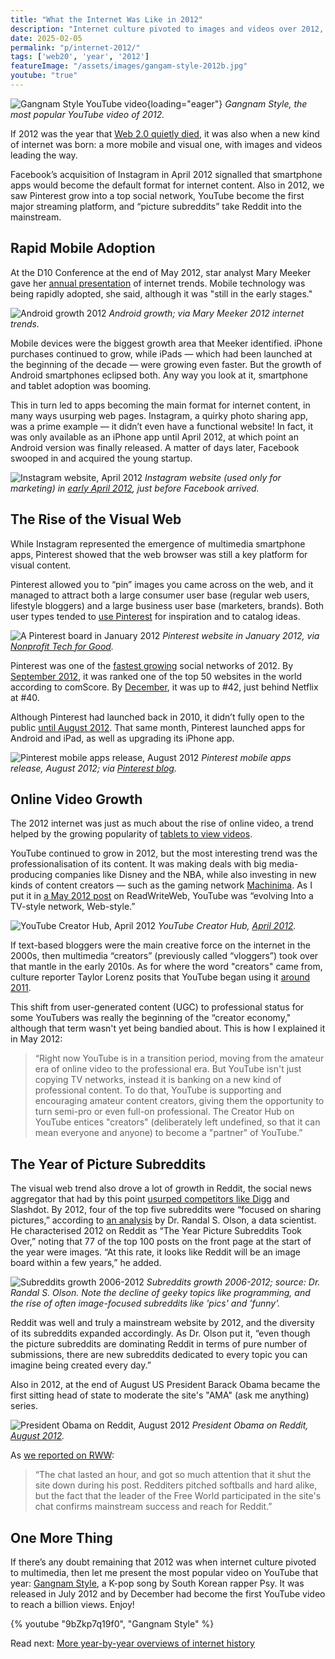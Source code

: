 ```yaml
---
title: "What the Internet Was Like in 2012"
description: "Internet culture pivoted to images and videos over 2012, with the growing popularity of image sharing apps like Instagram and Pinterest, video creators on YouTube, and pictures on Reddit."
date: 2025-02-05
permalink: "p/internet-2012/"
tags: ['web20', 'year', '2012']
featureImage: "/assets/images/gangam-style-2012b.jpg"
youtube: "true"
---
```


![Gangnam Style YouTube video](/assets/images/gangam-style-2012b.jpg){loading="eager"}
*Gangnam Style, the most popular YouTube video of 2012.*

If 2012 was the year that [Web 2.0 quietly died](/p/067-end-of-web20/), it was also when a new kind of internet was born: a more mobile and visual one, with images and videos leading the way.

Facebook’s acquisition of Instagram in April 2012 signalled that smartphone apps would become the default format for internet content. Also in 2012, we saw Pinterest grow into a top social network, YouTube become the first major streaming platform, and “picture subreddits” take Reddit into the mainstream. 

## Rapid Mobile Adoption

At the D10 Conference at the end of May 2012, star analyst Mary Meeker gave her [annual presentation](https://www.scribd.com/doc/95259089/KPCB-Internet-Trends-2012) of internet trends. Mobile technology was being rapidly adopted, she said, although it was "still in the early stages." 

![Android growth 2012](/assets/images/android-growth-2011.jpg)
*Android growth; via Mary Meeker 2012 internet trends.*

Mobile devices were the biggest growth area that Meeker identified. iPhone purchases continued to grow, while iPads — which had been launched at the beginning of the decade — were growing even faster. But the growth of Android smartphones eclipsed both. Any way you look at it, smartphone and tablet adoption was booming.

This in turn led to apps becoming the main format for internet content, in many ways usurping web pages. Instagram, a quirky photo sharing app, was a prime example — it didn’t even have a functional website! In fact, it was only available as an iPhone app until April 2012, at which point an Android version was finally released. A matter of days later, Facebook swooped in and acquired the young startup.

![Instagram website, April 2012](/assets/images/instagram-website-april-2012.jpg)
*Instagram website (used only for marketing) in [early April 2012](https://web.archive.org/web/20120701093055/http://instagram.com/), just before Facebook arrived.*

## The Rise of the Visual Web

While Instagram represented the emergence of multimedia smartphone apps, Pinterest showed that the web browser was still a key platform for visual content. 

Pinterest allowed you to “pin” images you came across on the web, and it managed to attract both a large consumer user base (regular web users, lifestyle bloggers) and a large business user base (marketers, brands). Both user types tended to [use Pinterest](https://web.archive.org/web/20120622012016/http://www.readwriteweb.com/archives/why-pinterest-has-not-reimagined-scrapbooking.php) for inspiration and to catalog ideas. 

![A Pinterest board in January 2012](/assets/images/pinterest-jan2012.jpg)
*Pinterest website in January 2012, via [Nonprofit Tech for Good](https://www.nptechforgood.com/2012/01/16/how-to-get-your-nonprofit-started-on-pinterest/).*

Pinterest was one of the [fastest growing](https://web.archive.org/web/20120701232855/http://www.comscore.com/Press_Events/Press_Releases/2012/6/Latin_America_Leads_as_the_Most_Socially-Engaged_Global_Region) social networks of 2012. By [September 2012](https://www.marketingprofs.com/charts/2012/9217/top-50-websites-pinterest-makes-debut-google-holds-top-spot), it was ranked one of the top 50 websites in the world according to comScore. By [December](https://www.comscore.com/por/content/download/18905/file/Comscore%20Media%20Metrix%20Ranks%20Top%2050%20U.S.%20Web%20Properties%20for%20December%202012.pdf?inLanguage=eng-US&version=1), it was up to #42, just behind Netflix at #40.

Although Pinterest had launched back in 2010, it didn’t fully open to the public [until August 2012](https://www.huffingtonpost.co.uk/entry/pinterest-open-to-public_n_1759825). That same month, Pinterest launched apps for Android and iPad, as well as upgrading its iPhone app.

![Pinterest mobile apps release, August 2012](/assets/images/pinterest-mobile-2012.jpg)
*Pinterest mobile apps release, August 2012; via [Pinterest blog](https://web.archive.org/web/20121028114328/http://blog.pinterest.com/post/29392054155/introducing-pinterest-for-android-ipad-and-iphone).*

## Online Video Growth

The 2012 internet was just as much about the rise of online video, a trend helped by the growing popularity of [tablets to view videos](https://web.archive.org/web/20120615154310/http://www.readwriteweb.com/archives/top-trends-of-2012-video-on-tablets.php).

YouTube continued to grow in 2012, but the most interesting trend was the professionalisation of its content. It was making deals with big media-producing companies like Disney and the NBA, while also investing in new kinds of content creators — such as the gaming network [Machinima](https://web.archive.org/web/20120510202313/http://www.readwriteweb.com/archives/whats-next-in-tv-machinima-the-no1-entertainment-network-on-youtube.php). As I put it in [a May 2012 post](https://web.archive.org/web/20120609135845/http://www.readwriteweb.com/archives/youtubes-big-transition-moving-from-the-amateur-to-professional-era-of-online-video.php) on ReadWriteWeb, YouTube was “evolving Into a TV-style network, Web-style.” 

![YouTube Creator Hub, April 2012](/assets/images/youtube-creatorhub-april-2011.jpg)
*YouTube Creator Hub, [April 2012](https://web.archive.org/web/20120403201731/http://www.youtube.com/yt/creators/).*

If text-based bloggers were the main creative force on the internet in the 2000s, then multimedia “creators” (previously called “vloggers”) took over that mantle in the early 2010s. As for where the word "creators" came from, culture reporter Taylor Lorenz posits that YouTube began using it [around 2011](https://www.theatlantic.com/technology/archive/2019/05/how-creators-became-influencers/590725/).

This shift from user-generated content (UGC) to professional status for some YouTubers was really the beginning of the “creator economy," although that term wasn't yet being bandied about. This is how I explained it in May 2012:

> “Right now YouTube is in a transition period, moving from the amateur era of online video to the professional era. But YouTube isn't just copying TV networks, instead it is banking on a new kind of professional content. To do that, YouTube is supporting and encouraging amateur content creators, giving them the opportunity to turn semi-pro or even full-on professional. The Creator Hub on YouTube entices "creators" (deliberately left undefined, so that it can mean everyone and anyone) to become a "partner" of YouTube.”

## The Year of Picture Subreddits

The visual web trend also drove a lot of growth in Reddit, the social news aggregator that had by this point [usurped competitors like Digg](/p/015-digg-power-laws-of-silicon-valley/) and Slashdot. By 2012, four of the top five subreddits were “focused on sharing pictures,” according to [an analysis](https://randalolson.com/2013/03/12/retracing-the-evolution-of-reddit-through-post-data/) by Dr. Randal S. Olson, a data scientist. He characterised 2012 on Reddit as “The Year Picture Subreddits Took Over,” noting that 77 of the top 100 posts on the front page at the start of the year were images. “At this rate, it looks like Reddit will be an image board within a few years,” he added.

![Subreddits growth 2006-2012](/assets/images/SubredditGrowthOverTime-2006-2012.jpg)
*Subreddits growth 2006-2012; source: Dr. Randal S. Olson. Note the decline of geeky topics like programming, and the rise of often image-focused subreddits like 'pics' and 'funny'.*

Reddit was well and truly a mainstream website by 2012, and the diversity of its subreddits expanded accordingly. As Dr. Olson put it, “even though the picture subreddits are dominating Reddit in terms of pure number of submissions, there are new subreddits dedicated to every topic you can imagine being created every day.”

Also in 2012, at the end of August US President Barack Obama became the first sitting head of state to moderate the site's "AMA" (ask me anything) series. 

![President Obama on Reddit, August 2012](/assets/images/reddit-obama-aug2012.jpg)
*President Obama on Reddit, [August 2012](https://web.archive.org/web/20120829212155/http://www.reddit.com/r/IAmA/comments/z1c9z/i_am_barack_obama_president_of_the_united_states/).*

As [we reported on RWW](https://web.archive.org/web/20120912020425/http://www.readwriteweb.com/archives/i-am-a-president-obamamania-shuts-down-reddit.php):

> “The chat lasted an hour, and got so much attention that it shut the site down during his post. Redditers pitched softballs and hard alike, but the fact that the leader of the Free World participated in the site's chat confirms mainstream success and reach for Reddit.”

## One More Thing

If there’s any doubt remaining that 2012 was when internet culture pivoted to multimedia, then let me present the most popular video on YouTube that year: [Gangnam Style](https://www.youtube.com/watch?v=9bZkp7q19f0), a K-pop song by South Korean rapper Psy. It was released in July 2012 and by December had become the first YouTube video to reach a billion views. Enjoy!

{% youtube "9bZkp7q19f0", "Gangnam Style" %}



Read next: [More year-by-year overviews of internet history](/year/)